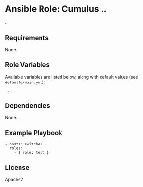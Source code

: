# Ansible Role: Cumulus ..

..

## Requirements

None.

## Role Variables

Available variables are listed below, along with default values (see `defaults/main.yml`):

    ..



## Dependencies

None.

## Example Playbook

    - hosts: switches
      roles:
        - { role: test }

## License

Apache2
